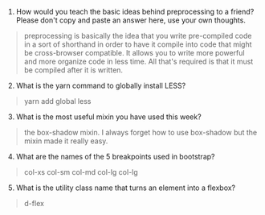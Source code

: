 <!-- Answers to the Self Study Questions go here -->

1. How would you teach the basic ideas behind preprocessing to a friend?  Please don't copy and paste an answer here, use your own thoughts.
> preprocessing is basically the idea that you write pre-compiled code in a sort of shorthand in order to have it compile into code that might be cross-browser compatible. It allows you to write more powerful and more organize code in less time. All that's required is that it must be compiled after it is written.
2. What is the yarn command to globally install LESS?
> yarn add global less
3. What is the most useful mixin you have used this week?
> the box-shadow mixin. I always forget how to use box-shadow but the mixin made it really easy.
4. What are the names of the 5 breakpoints used in bootstrap?
> col-xs col-sm col-md col-lg col-lg
5. What is the utility class name that turns an element into a flexbox?
> d-flex
